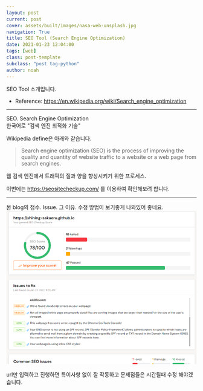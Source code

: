 ```yaml
---
layout: post
current: post
cover: assets/built/images/nasa-web-unsplash.jpg
navigation: True
title: SEO Tool (Search Engine Optimization)
date: 2021-01-23 12:04:00
tags: [web]
class: post-template
subclass: "post tag-python"
author: noah
---
```


<!-- {% include jekyll-table-of-contents.html %} -->

SEO Tool 소개입니다.

- Reference: https://en.wikipedia.org/wiki/Search_engine_optimization

---

SEO. Search Engine Optimization  
한국어로 "검색 엔진 최적화 기술"

Wikipedia define은 아래와 같습니다.

> Search engine optimization (SEO) is the process of improving the quality and quantity of website traffic to a website or a web page from search engines.

웹 검색 엔진에서 트래픽의 질과 양을 향상시키기 위한 프로세스.

이번에는 https://seositecheckup.com/ 를 이용하여 확인해보려 합니다.

---

본 blog의 점수.
Issue. 그 이유. 수정 방법이 보기좋게 나와있어 좋네요.
![setsitecheckup](./assets/built/images/setsitecheckup.png)

url만 입력하고 진행하면 특이사항 없이 잘 작동하고
문제점들은 시간될때 수정 해야겠습니다.
